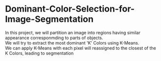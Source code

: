 # Dominant-Color-Selection-for-Image-Segmentation

In this project, we will partition an image into regions having similar appearance corresponmding to parts of objects.
<br>
We will try to extract the most dominant 'K' Colors using K-Means.
<br>
We can apply K-Means with each pixel will reassigned to the closest of the K Colors, leading to segmentation
